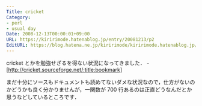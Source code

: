 ```yaml
---
Title: cricket
Category:
- perl
- usual day
Date: 2008-12-13T00:00:01+09:00
URL: https://kiririmode.hatenablog.jp/entry/20081213/p2
EditURL: https://blog.hatena.ne.jp/kiririmode/kiririmode.hatenablog.jp/atom/entry/8454420450078213764
---
```



cricket とかを勉強せざるを得ない状況になってきました．
-[http://cricket.sourceforge.net/:title:bookmark]

まだ十分にソースもドキュメントも読めてないダメな状況なので，仕方がないのかどうかも良く分かりませんが，一関数が 700 行あるのは正直どうなんだとか思うなどしているところです．
